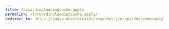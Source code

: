 ```yaml
---
title: forwardingloadingcache.apply
permalink: /forwardingloadingcache.apply/
redirect_to: https://guava.dev/releases/snapshot-jre/api/docs/com/google/common/cache/ForwardingLoadingCache.html#apply-K-
---
```

